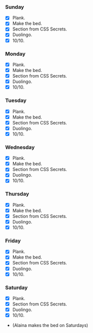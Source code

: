 ### Sunday

- [x] Plank.
- [x] Make the bed.
- [x] Section from CSS Secrets.
- [x] Duolingo.
- [x] 10/10.

### Monday

- [x] Plank.
- [x] Make the bed.
- [x] Section from CSS Secrets.
- [x] Duolingo.
- [x] 10/10.

### Tuesday

- [x] Plank.
- [x] Make the bed.
- [x] Section from CSS Secrets.
- [x] Duolingo.
- [x] 10/10.

### Wednesday

- [x] Plank.
- [x] Make the bed.
- [x] Section from CSS Secrets.
- [x] Duolingo.
- [x] 10/10.

### Thursday

- [x] Plank.
- [x] Make the bed.
- [x] Section from CSS Secrets.
- [x] Duolingo.
- [x] 10/10.

### Friday

- [x] Plank.
- [x] Make the bed.
- [x] Section from CSS Secrets.
- [x] Duolingo.
- [x] 10/10.

### Saturday

- [x] Plank.
- [x] Section from CSS Secrets.
- [x] Duolingo.
- [x] 10/10.
- (Alaina makes the bed on Saturdays)